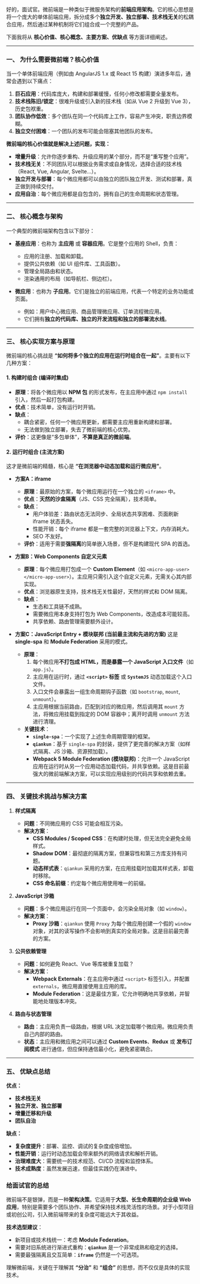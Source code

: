 好的，面试官。微前端是一种类似于微服务架构的**前端应用架构**。它的核心思想是将一个庞大的单体前端应用，拆分成多个**独立开发、独立部署、技术栈无关**的松耦合应用，然后通过某种机制将它们组合成一个完整的产品。

下面我将从 **核心价值、核心概念、主要方案、优缺点** 等方面详细阐述。

---

### 一、 为什么需要微前端？核心价值

当一个单体前端应用（例如由 AngularJS 1.x 或 React 15 构建）演进多年后，通常会遇到以下痛点：

1.  **巨石应用**：代码库庞大，构建和部署缓慢，任何小修改都需要全量发布。
2.  **技术栈陈旧/锁定**：很难升级或引入新的技术栈（如从 Vue 2 升级到 Vue 3），历史包袱重。
3.  **团队协作低效**：多个团队在同一个代码库上工作，容易产生冲突，职责边界模糊。
4.  **独立交付困难**：一个团队的发布可能会阻塞其他团队的发布。

**微前端的核心价值就是解决上述问题，实现：**
*   **增量升级**：允许你逐步重构、升级应用的某个部分，而不是“重写整个应用”。
*   **技术栈无关**：不同团队可以根据业务需求或自身情况，选择合适的技术栈（React, Vue, Angular, Svelte...）。
*   **独立开发与部署**：每个微应用都可以由独立的团队独立开发、测试和部署，真正做到持续交付。
*   **应用自治**：每个微应用都是自包含的，拥有自己的生命周期和状态管理。

---

### 二、 核心概念与架构

一个典型的微前端架构包含以下部分：

*   **基座应用**：也称为 **主应用** 或 **容器应用**。它是整个应用的 Shell，负责：
    *   应用的注册、加载和卸载。
    *   提供公共依赖（如 UI 组件库、工具函数）。
    *   管理全局路由和状态。
    *   渲染通用的布局（如导航栏、侧边栏）。

*   **微应用**：也称为 **子应用**。它们是独立的前端应用，代表一个特定的业务功能或页面。
    *   例如：用户中心微应用、商品管理微应用、订单流程微应用。
    *   它们拥有**独立的代码库、独立的开发流程和独立的部署流水线**。

---

### 三、 核心实现方案与原理

微前端的核心挑战是 **“如何将多个独立的应用在运行时组合在一起”**。主要有以下几种方案：

#### 1. 构建时组合 (编译时集成)

*   **原理**：将各个微应用以 **NPM 包** 的形式发布，在主应用中通过 `npm install` 引入，然后一起打包构建。
*   **优点**：技术简单，没有运行时开销。
*   **缺点**：
    *   耦合紧密，任何一个微应用更新，都需要主应用重新构建和部署。
    *   无法做到独立部署，失去了微前端的核心优势。
*   **评价**：这更像是“多包单体”，**不算是真正的微前端**。

#### 2. 运行时组合 (主流方案)

这才是微前端的精髓，核心是 **“在浏览器中动态加载和运行微应用”**。

*   **方案A：iframe**
    *   **原理**：最原始的方案，每个微应用运行在一个独立的 `<iframe>` 中。
    *   **优点**：**天然的沙盒隔离**（JS、CSS 完全隔离），技术简单。
    *   **缺点**：
        *   用户体验差：路由状态无法同步、全局状态共享困难、页面刷新 iframe 状态丢失。
        *   性能开销：每个 iframe 都是一套完整的浏览器上下文，内存消耗大。
        *   SEO 不友好。
    *   **评价**：适用于需要**强隔离**的简单嵌入场景，但不是构建现代 SPA 的首选。

*   **方案B：Web Components 自定义元素**
    *   **原理**：每个微应用打包成一个 **Custom Element**（如 `<micro-app-user></micro-app-user>`）。主应用只需引入这个自定义元素，无需关心其内部实现。
    *   **优点**：浏览器原生支持，技术栈无关性最好，天然的样式和 DOM 隔离。
    *   **缺点**：
        *   生态和工具链不成熟。
        *   需要微应用本身支持打包为 Web Components，改造成本可能较高。
        *   共享依赖、路由管理需要额外设计。

*   **方案C：JavaScript Entry + 模块联邦 (当前最主流和先进的方案)**
    这是 **single-spa** 和 **Module Federation** 采用的模式。
    *   **原理**：
        1.  每个微应用**不打包成 HTML，而是暴露一个 JavaScript 入口文件**（如 `app.js`）。
        2.  主应用在运行时，通过 **`<script>` 标签** 或 **`SystemJS`** 动态加载这个入口文件。
        3.  入口文件会暴露出一组生命周期钩子函数（如 `bootstrap`, `mount`, `unmount`）。
        4.  主应用根据当前路由，匹配到对应的微应用，然后调用其 `mount` 方法，将微应用挂载到指定的 DOM 容器中；离开时调用 `unmount` 方法进行清理。
    *   **关键技术**：
        *   **`single-spa`**：一个实现了上述生命周期管理的框架。
        *   **`qiankun`**：基于 `single-spa` 的封装，提供了更完善的解决方案（如样式隔离、JS 沙箱、资源预加载）。
        *   **Webpack 5 Module Federation (模块联邦)**：允许一个 JavaScript 应用在运行时从另一个应用动态加载代码，并共享依赖。这是目前最强大的微前端解决方案，可以实现应用级别的代码共享和依赖去重。

---

### 四、 关键技术挑战与解决方案

1.  **样式隔离**
    *   **问题**：不同微应用的 CSS 可能会相互污染。
    *   **解决方案**：
        *   **CSS Modules / Scoped CSS**：在构建时处理，但无法完全避免全局样式。
        *   **Shadow DOM**：最彻底的隔离方案，但兼容性和第三方库支持有问题。
        *   **动态样式表**：`qiankun` 采用的方案，在应用挂载时加载其样式表，卸载时移除。
        *   **CSS 命名前缀**：约定每个微应用使用唯一的前缀。

2.  **JavaScript 沙箱**
    *   **问题**：多个微应用运行在同一个页面中，会污染全局对象（如 `window`）。
    *   **解决方案**：
        *   **Proxy 沙箱**：`qiankun` 使用 `Proxy` 为每个微应用创建一个假的 `window` 对象，对其的读写操作不会影响到真实的全局对象。这是目前最完善的方案。

3.  **公共依赖管理**
    *   **问题**：如何避免 React、Vue 等库被重复加载？
    *   **解决方案**：
        *   **Webpack Externals**：在主应用中通过 `<script>` 标签引入，并配置 `externals`，微应用直接使用主应用的库。
        *   **Module Federation**：这是最佳方案，它允许明确地共享依赖，并智能地处理版本冲突。

4.  **路由与状态管理**
    *   **路由**：主应用负责一级路由，根据 URL 决定加载哪个微应用。微应用负责自己内部的路由。
    *   **状态**：主应用和微应用之间可以通过 **Custom Events**、**Redux** 或 **发布订阅模式** 进行通信，但应保持通信最小化，避免紧密耦合。

---

### 五、 优缺点总结

**优点：**
*   **技术栈无关**
*   **独立开发、独立部署**
*   **增量迁移和升级**
*   **团队自治**

**缺点：**
*   **复杂度提升**：部署、监控、调试的复杂度成倍增加。
*   **性能开销**：运行时动态加载会带来额外的网络请求和解析开销。
*   **治理难度大**：需要统一的技术规范、CI/CD 流程和监控体系。
*   **技术成熟度**：虽然发展迅速，但最佳实践仍在演进中。

### 给面试官的总结

微前端不是银弹，而是一种**架构决策**。它适用于**大型、长生命周期的企业级 Web 应用**，特别是需要多个团队协作、并希望保持技术栈灵活性的场景。对于小型项目或初创公司，引入微前端带来的复杂度可能远大于其收益。

**技术选型建议**：
*   新项目或技术栈统一：考虑 **Module Federation**。
*   需要对旧系统进行渐进式重构：**`qiankun`** 是一个非常成熟和稳定的选择。
*   需要最强隔离且交互简单：**`iframe`** 仍然是一个可选项。

理解微前端，关键在于理解其 **“分治”** 和 **“组合”** 的思想，而不仅仅是具体的实现技术。